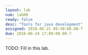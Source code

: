 ```yaml
---
layout: lab
num: lab00
ready: false
desc: "Tools for java development"
assigned: 2016-06-21 09:30:00.00-7
due: 2016-06-24 17:00:00.00-7
---
```



TODO: Fill in this lab.
